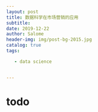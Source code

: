 ```yaml
---
layout: post
title: 数据科学在市场营销的应用
subtitle: 
date: 2019-12-22
author: Salome
header-img: img/post-bg-2015.jpg
catalog: true
tags:

   - data science


---
```


# todo

